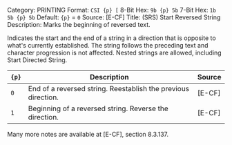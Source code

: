 Category: PRINTING
Format: `CSI {p} [`
8-Bit Hex: `9b {p} 5b`
7-Bit Hex: `1b 5b {p} 5b`
Default: `{p}` = `0`
Source: [E-CF]
Title: (SRS) Start Reversed String
Description: Marks the beginning of reversed text.

Indicates the start and the end of a string in a direction that is opposite to what's currently established. The string follows the preceding text and character progression is not affected. Nested strings are allowed, including Start Directed String.

| `{p}` | Description                                                   | Source |
|-------|---------------------------------------------------------------|--------|
| `0`   | End of a reversed string. Reestablish the previous direction. | [E-CF] |
| `1`   | Beginning of a reversed string. Reverse the direction.        | [E-CF] |

Many more notes are available at [E-CF], section 8.3.137.
